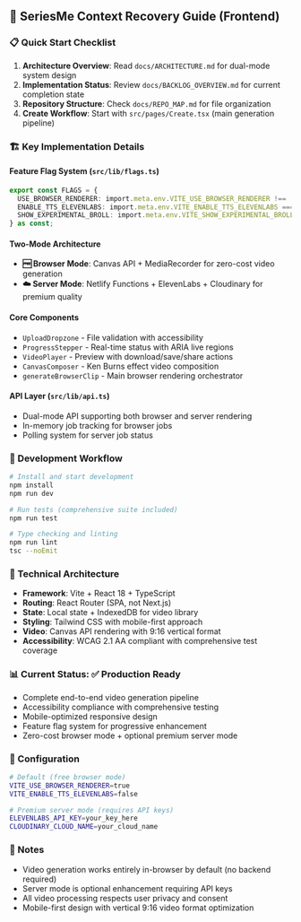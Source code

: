 ## 🎯 SeriesMe Context Recovery Guide (Frontend)

### 📋 Quick Start Checklist
1. **Architecture Overview**: Read `docs/ARCHITECTURE.md` for dual-mode system design
2. **Implementation Status**: Review `docs/BACKLOG_OVERVIEW.md` for current completion state
3. **Repository Structure**: Check `docs/REPO_MAP.md` for file organization
4. **Create Workflow**: Start with `src/pages/Create.tsx` (main generation pipeline)

### 🏗️ Key Implementation Details

#### **Feature Flag System** (`src/lib/flags.ts`)
```typescript
export const FLAGS = {
  USE_BROWSER_RENDERER: import.meta.env.VITE_USE_BROWSER_RENDERER !== 'false',
  ENABLE_TTS_ELEVENLABS: import.meta.env.VITE_ENABLE_TTS_ELEVENLABS === 'true',
  SHOW_EXPERIMENTAL_BROLL: import.meta.env.VITE_SHOW_EXPERIMENTAL_BROLL === 'true',
} as const;
```

#### **Two-Mode Architecture**
- **🆓 Browser Mode**: Canvas API + MediaRecorder for zero-cost video generation
- **☁️ Server Mode**: Netlify Functions + ElevenLabs + Cloudinary for premium quality

#### **Core Components**
- `UploadDropzone` - File validation with accessibility
- `ProgressStepper` - Real-time status with ARIA live regions  
- `VideoPlayer` - Preview with download/save/share actions
- `CanvasComposer` - Ken Burns effect video composition
- `generateBrowserClip` - Main browser rendering orchestrator

#### **API Layer** (`src/lib/api.ts`)
- Dual-mode API supporting both browser and server rendering
- In-memory job tracking for browser jobs
- Polling system for server job status

### 🚀 Development Workflow

```bash
# Install and start development
npm install
npm run dev

# Run tests (comprehensive suite included)
npm run test

# Type checking and linting
npm run lint
tsc --noEmit
```

### 🎨 Technical Architecture
- **Framework**: Vite + React 18 + TypeScript
- **Routing**: React Router (SPA, not Next.js)
- **State**: Local state + IndexedDB for video library
- **Styling**: Tailwind CSS with mobile-first approach
- **Video**: Canvas API rendering with 9:16 vertical format
- **Accessibility**: WCAG 2.1 AA compliant with comprehensive test coverage

### 📊 Current Status: ✅ Production Ready
- Complete end-to-end video generation pipeline
- Accessibility compliance with comprehensive testing
- Mobile-optimized responsive design  
- Feature flag system for progressive enhancement
- Zero-cost browser mode + optional premium server mode

### 🔧 Configuration
```bash
# Default (free browser mode)
VITE_USE_BROWSER_RENDERER=true
VITE_ENABLE_TTS_ELEVENLABS=false

# Premium server mode (requires API keys)
ELEVENLABS_API_KEY=your_key_here
CLOUDINARY_CLOUD_NAME=your_cloud_name
```

### 📝 Notes
- Video generation works entirely in-browser by default (no backend required)
- Server mode is optional enhancement requiring API keys
- All video processing respects user privacy and consent
- Mobile-first design with vertical 9:16 video format optimization


